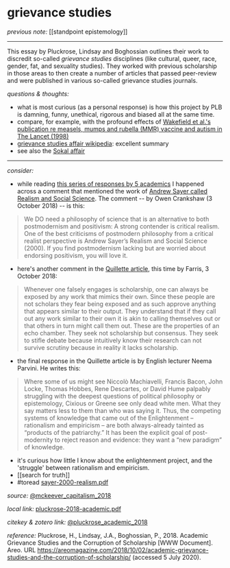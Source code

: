 # grievance studies

_previous note:_ [[standpoint epistemology]]

---

This essay by Pluckrose, Lindsay and Boghossian outlines their work to discredit so-called _grievance studies_ disciplines (like cultural, queer, race, gender, fat, and sexuality studies). They worked with previous scholarship in those areas to then create a number of articles that passed peer-review and were published in various so-called grievance studies journals.


_questions & thoughts:_

- what is most curious (as a personal response) is how this project by PLB is damning, funny, unethical, rigorous and biased all at the same time.
- compare, for example, with the profound effects of [Wakefield et al.'s publication re measels, mumps and rubella (MMR) vaccine and autism in The Lancet (1998)](https://en.wikipedia.org/wiki/Andrew_Wakefield) 
- [grievance studies affair wikipedia](https://en.wikipedia.org/wiki/Grievance_studies_affair): excellent summary
- see also the [Sokal affair](https://en.wikipedia.org/wiki/Sokal_affair)

--- 

_consider:_

- while reading [this series of responses by 5 academics](https://quillette.com/2018/10/01/the-grievance-studies-scandal-five-academics-respond/) I happened across a comment that mentioned the work of [Andrew Sayer called Realism and Social Science](hook://file/nZn0qgxIU?p=c2tlbGxpcy9Eb3dubG9hZHM=&n=sayer-2000-realism.pdf). The comment -- by Owen Crankshaw (3 October 2018) -- is this:

>We DO need a philosophy of science that is an alternative to both postmodernism and positivism: A strong contender is critical realism. One of the best criticisms of postmodern philosophy from a critical realist perspective is Andrew Sayer’s Realism and Social Science (2000). If you find postmodernism lacking but are worried about endorsing positivism, you will love it.

- here's another comment in the [Quillette article](https://quillette.com/2018/10/01/the-grievance-studies-scandal-five-academics-respond/), this time by Farris, 3 October 2018:

>Whenever one falsely engages is scholarship, one can always be exposed by any work that mimics their own. Since these people are not scholars they fear being exposed and as such approve anything that appears similar to their output. They understand that if they call out any work similar to their own it is akin to calling themselves out or that others in turn might call them out. These are the properties of an echo chamber. They seek not scholarship but consensus. They seek to stifle debate because intuitively know their research can not survive scrutiny because in reality it lacks scholarship.

- the final response in the Quillette article is by English lecturer Neema Parvini. He writes this:

>Where some of us might see Niccolò Machiavelli, Francis Bacon, John Locke, Thomas Hobbes, Rene Descartes, or David Hume palpably struggling with the deepest questions of political philosophy or epistemology, Cixious or Greene see only dead white men. What they say matters less to them than who was saying it. Thus, the competing systems of knowledge that came out of the Enlightenment – rationalism and empiricism – are both always-already tainted as “products of the patriarchy.” It has been the explicit goal of post-modernity to reject reason and evidence: they want a “new paradigm” of knowledge.

- it's curious how little I know about the enlightenment project, and the 'struggle' between rationalism and empiricism. 
- [[search for truth]]
- #toread [sayer-2000-realism.pdf](hook://file/nZn0qgxIU?p=c2tlbGxpcy9Eb3dubG9hZHM=&n=sayer-2000-realism.pdf)

_source:_ [@mckeever_capitalism_2018](zotero://select/items/1_LJM253ZN)

_local link:_ [pluckrose-2018-academic.pdf](hook://file/nWvoJYKLa?p=RHJvcGJveC9iaWJsaW9ncmFwaHkgcGRmcw==&n=pluckrose-2018-academic.pdf)

_citekey & zotero link:_ [@pluckrose_academic_2018](zotero://select/items/1_JM2DZSJA)


_reference:_ Pluckrose, H., Lindsay, J.A., Boghossian, P., 2018. Academic Grievance Studies and the Corruption of Scholarship [WWW Document]. Areo. URL <https://areomagazine.com/2018/10/02/academic-grievance-studies-and-the-corruption-of-scholarship/> (accessed 5 July 2020).


